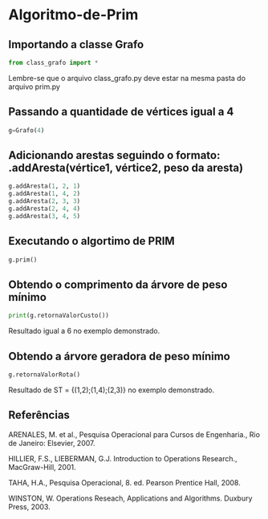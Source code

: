 # Algoritmo-de-Prim

## Importando a classe Grafo
~~~python
from class_grafo import *
~~~
Lembre-se que o arquivo class_grafo.py deve estar na mesma pasta do arquivo prim.py

## Passando a quantidade de vértices igual a 4
~~~python
g=Grafo(4)
~~~

## Adicionando arestas seguindo o formato: .addAresta(vértice1, vértice2, peso da aresta)
~~~python
g.addAresta(1, 2, 1)
g.addAresta(1, 4, 2)
g.addAresta(2, 3, 3)
g.addAresta(2, 4, 4)
g.addAresta(3, 4, 5)
~~~

## Executando o algortimo de PRIM
~~~python
g.prim()
~~~

## Obtendo o comprimento da árvore de peso mínimo
~~~python
print(g.retornaValorCusto())
~~~
Resultado igual a 6 no exemplo demonstrado.

## Obtendo a árvore geradora de peso mínimo
~~~python
g.retornaValorRota()
~~~
Resultado de ST = {(1,2);(1,4);(2,3)} no exemplo demonstrado.


## Referências
ARENALES, M. et al., Pesquisa Operacional para Cursos de Engenharia., Rio de Janeiro: Elsevier, 2007.

HILLIER, F.S., LIEBERMAN, G.J. Introduction to Operations Research., MacGraw-Hill, 2001.

TAHA, H.A., Pesquisa Operacional, 8. ed. Pearson Prentice Hall, 2008.

WINSTON, W. Operations Reseach, Applications and Algorithms. Duxbury Press, 2003.

